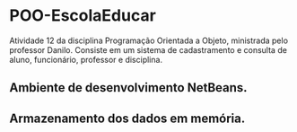 # POO-EscolaEducar

Atividade 12 da disciplina Programação Orientada a Objeto, ministrada pelo professor Danilo.
Consiste em um sistema de cadastramento e consulta de aluno, funcionário, professor e disciplina.

## Ambiente de desenvolvimento NetBeans.

## Armazenamento dos dados em memória.
